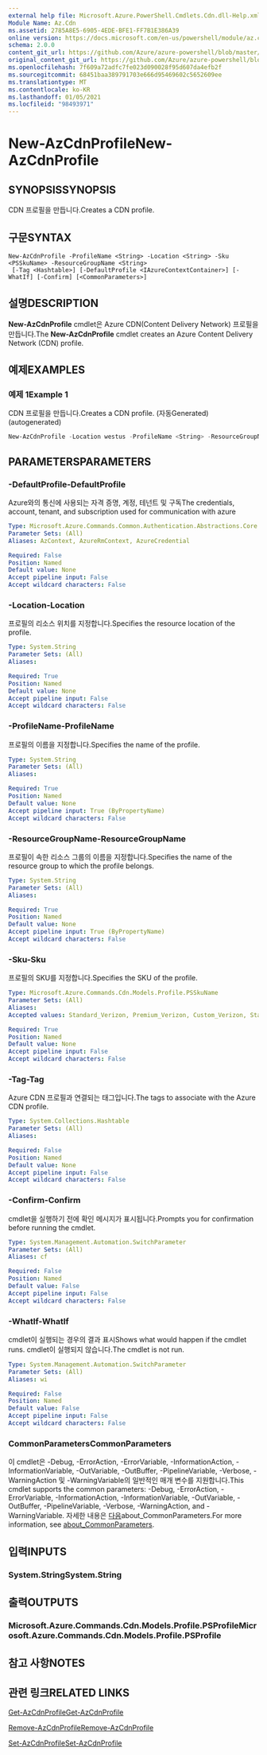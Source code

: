 ```yaml
---
external help file: Microsoft.Azure.PowerShell.Cmdlets.Cdn.dll-Help.xml
Module Name: Az.Cdn
ms.assetid: 2785A8E5-6905-4EDE-BFE1-FF7B1E386A39
online version: https://docs.microsoft.com/en-us/powershell/module/az.cdn/new-azcdnprofile
schema: 2.0.0
content_git_url: https://github.com/Azure/azure-powershell/blob/master/src/Cdn/Cdn/help/New-AzCdnProfile.md
original_content_git_url: https://github.com/Azure/azure-powershell/blob/master/src/Cdn/Cdn/help/New-AzCdnProfile.md
ms.openlocfilehash: 7f609a72adfc7fe023d090028f95d607da4efb2f
ms.sourcegitcommit: 68451baa389791703e666d95469602c5652609ee
ms.translationtype: MT
ms.contentlocale: ko-KR
ms.lasthandoff: 01/05/2021
ms.locfileid: "98493971"
---
```

# <span data-ttu-id="31f4f-101">New-AzCdnProfile</span><span class="sxs-lookup"><span data-stu-id="31f4f-101">New-AzCdnProfile</span></span>

## <span data-ttu-id="31f4f-102">SYNOPSIS</span><span class="sxs-lookup"><span data-stu-id="31f4f-102">SYNOPSIS</span></span>
<span data-ttu-id="31f4f-103">CDN 프로필을 만듭니다.</span><span class="sxs-lookup"><span data-stu-id="31f4f-103">Creates a CDN profile.</span></span>

## <span data-ttu-id="31f4f-104">구문</span><span class="sxs-lookup"><span data-stu-id="31f4f-104">SYNTAX</span></span>

```
New-AzCdnProfile -ProfileName <String> -Location <String> -Sku <PSSkuName> -ResourceGroupName <String>
 [-Tag <Hashtable>] [-DefaultProfile <IAzureContextContainer>] [-WhatIf] [-Confirm] [<CommonParameters>]
```

## <span data-ttu-id="31f4f-105">설명</span><span class="sxs-lookup"><span data-stu-id="31f4f-105">DESCRIPTION</span></span>
<span data-ttu-id="31f4f-106">**New-AzCdnProfile** cmdlet은 Azure CDN(Content Delivery Network) 프로필을 만듭니다.</span><span class="sxs-lookup"><span data-stu-id="31f4f-106">The **New-AzCdnProfile** cmdlet creates an Azure Content Delivery Network (CDN) profile.</span></span>

## <span data-ttu-id="31f4f-107">예제</span><span class="sxs-lookup"><span data-stu-id="31f4f-107">EXAMPLES</span></span>

### <span data-ttu-id="31f4f-108">예제 1</span><span class="sxs-lookup"><span data-stu-id="31f4f-108">Example 1</span></span>

<span data-ttu-id="31f4f-109">CDN 프로필을 만듭니다.</span><span class="sxs-lookup"><span data-stu-id="31f4f-109">Creates a CDN profile.</span></span> <span data-ttu-id="31f4f-110">(자동Generated)</span><span class="sxs-lookup"><span data-stu-id="31f4f-110">(autogenerated)</span></span>

<!-- Aladdin Generated Example -->


```powershell
New-AzCdnProfile -Location westus -ProfileName <String> -ResourceGroupName myresourcegroup -Sku Standard_Verizon
```

## <span data-ttu-id="31f4f-111">PARAMETERS</span><span class="sxs-lookup"><span data-stu-id="31f4f-111">PARAMETERS</span></span>

### <span data-ttu-id="31f4f-112">-DefaultProfile</span><span class="sxs-lookup"><span data-stu-id="31f4f-112">-DefaultProfile</span></span>
<span data-ttu-id="31f4f-113">Azure와의 통신에 사용되는 자격 증명, 계정, 테넌트 및 구독</span><span class="sxs-lookup"><span data-stu-id="31f4f-113">The credentials, account, tenant, and subscription used for communication with azure</span></span>

```yaml
Type: Microsoft.Azure.Commands.Common.Authentication.Abstractions.Core.IAzureContextContainer
Parameter Sets: (All)
Aliases: AzContext, AzureRmContext, AzureCredential

Required: False
Position: Named
Default value: None
Accept pipeline input: False
Accept wildcard characters: False
```

### <span data-ttu-id="31f4f-114">-Location</span><span class="sxs-lookup"><span data-stu-id="31f4f-114">-Location</span></span>
<span data-ttu-id="31f4f-115">프로필의 리소스 위치를 지정합니다.</span><span class="sxs-lookup"><span data-stu-id="31f4f-115">Specifies the resource location of the profile.</span></span>

```yaml
Type: System.String
Parameter Sets: (All)
Aliases:

Required: True
Position: Named
Default value: None
Accept pipeline input: False
Accept wildcard characters: False
```

### <span data-ttu-id="31f4f-116">-ProfileName</span><span class="sxs-lookup"><span data-stu-id="31f4f-116">-ProfileName</span></span>
<span data-ttu-id="31f4f-117">프로필의 이름을 지정합니다.</span><span class="sxs-lookup"><span data-stu-id="31f4f-117">Specifies the name of the profile.</span></span>

```yaml
Type: System.String
Parameter Sets: (All)
Aliases:

Required: True
Position: Named
Default value: None
Accept pipeline input: True (ByPropertyName)
Accept wildcard characters: False
```

### <span data-ttu-id="31f4f-118">-ResourceGroupName</span><span class="sxs-lookup"><span data-stu-id="31f4f-118">-ResourceGroupName</span></span>
<span data-ttu-id="31f4f-119">프로필이 속한 리소스 그룹의 이름을 지정합니다.</span><span class="sxs-lookup"><span data-stu-id="31f4f-119">Specifies the name of the resource group to which the profile belongs.</span></span>

```yaml
Type: System.String
Parameter Sets: (All)
Aliases:

Required: True
Position: Named
Default value: None
Accept pipeline input: True (ByPropertyName)
Accept wildcard characters: False
```

### <span data-ttu-id="31f4f-120">-Sku</span><span class="sxs-lookup"><span data-stu-id="31f4f-120">-Sku</span></span>
<span data-ttu-id="31f4f-121">프로필의 SKU를 지정합니다.</span><span class="sxs-lookup"><span data-stu-id="31f4f-121">Specifies the SKU of the profile.</span></span>

```yaml
Type: Microsoft.Azure.Commands.Cdn.Models.Profile.PSSkuName
Parameter Sets: (All)
Aliases:
Accepted values: Standard_Verizon, Premium_Verizon, Custom_Verizon, Standard_Akamai, Standard_Microsoft, Standard_ChinaCdn, Premium_ChinaCdn, Standard_955BandWidth_ChinaCdn, Standard_AvgBandWidth_ChinaCdn, StandardPlus_ChinaCdn, StandardPlus_955BandWidth_ChinaCdn, StandardPlus_AvgBandWidth_ChinaCdn

Required: True
Position: Named
Default value: None
Accept pipeline input: False
Accept wildcard characters: False
```

### <span data-ttu-id="31f4f-122">-Tag</span><span class="sxs-lookup"><span data-stu-id="31f4f-122">-Tag</span></span>
<span data-ttu-id="31f4f-123">Azure CDN 프로필과 연결되는 태그입니다.</span><span class="sxs-lookup"><span data-stu-id="31f4f-123">The tags to associate with the Azure CDN profile.</span></span>

```yaml
Type: System.Collections.Hashtable
Parameter Sets: (All)
Aliases:

Required: False
Position: Named
Default value: None
Accept pipeline input: False
Accept wildcard characters: False
```

### <span data-ttu-id="31f4f-124">-Confirm</span><span class="sxs-lookup"><span data-stu-id="31f4f-124">-Confirm</span></span>
<span data-ttu-id="31f4f-125">cmdlet을 실행하기 전에 확인 메시지가 표시됩니다.</span><span class="sxs-lookup"><span data-stu-id="31f4f-125">Prompts you for confirmation before running the cmdlet.</span></span>

```yaml
Type: System.Management.Automation.SwitchParameter
Parameter Sets: (All)
Aliases: cf

Required: False
Position: Named
Default value: False
Accept pipeline input: False
Accept wildcard characters: False
```

### <span data-ttu-id="31f4f-126">-WhatIf</span><span class="sxs-lookup"><span data-stu-id="31f4f-126">-WhatIf</span></span>
<span data-ttu-id="31f4f-127">cmdlet이 실행되는 경우의 결과 표시</span><span class="sxs-lookup"><span data-stu-id="31f4f-127">Shows what would happen if the cmdlet runs.</span></span>
<span data-ttu-id="31f4f-128">cmdlet이 실행되지 않습니다.</span><span class="sxs-lookup"><span data-stu-id="31f4f-128">The cmdlet is not run.</span></span>

```yaml
Type: System.Management.Automation.SwitchParameter
Parameter Sets: (All)
Aliases: wi

Required: False
Position: Named
Default value: False
Accept pipeline input: False
Accept wildcard characters: False
```

### <span data-ttu-id="31f4f-129">CommonParameters</span><span class="sxs-lookup"><span data-stu-id="31f4f-129">CommonParameters</span></span>
<span data-ttu-id="31f4f-130">이 cmdlet은 -Debug, -ErrorAction, -ErrorVariable, -InformationAction, -InformationVariable, -OutVariable, -OutBuffer, -PipelineVariable, -Verbose, -WarningAction 및 -WarningVariable의 일반적인 매개 변수를 지원합니다.</span><span class="sxs-lookup"><span data-stu-id="31f4f-130">This cmdlet supports the common parameters: -Debug, -ErrorAction, -ErrorVariable, -InformationAction, -InformationVariable, -OutVariable, -OutBuffer, -PipelineVariable, -Verbose, -WarningAction, and -WarningVariable.</span></span> <span data-ttu-id="31f4f-131">자세한 내용은 [다음](http://go.microsoft.com/fwlink/?LinkID=113216)about_CommonParameters.</span><span class="sxs-lookup"><span data-stu-id="31f4f-131">For more information, see [about_CommonParameters](http://go.microsoft.com/fwlink/?LinkID=113216).</span></span>

## <span data-ttu-id="31f4f-132">입력</span><span class="sxs-lookup"><span data-stu-id="31f4f-132">INPUTS</span></span>

### <span data-ttu-id="31f4f-133">System.String</span><span class="sxs-lookup"><span data-stu-id="31f4f-133">System.String</span></span>

## <span data-ttu-id="31f4f-134">출력</span><span class="sxs-lookup"><span data-stu-id="31f4f-134">OUTPUTS</span></span>

### <span data-ttu-id="31f4f-135">Microsoft.Azure.Commands.Cdn.Models.Profile.PSProfile</span><span class="sxs-lookup"><span data-stu-id="31f4f-135">Microsoft.Azure.Commands.Cdn.Models.Profile.PSProfile</span></span>

## <span data-ttu-id="31f4f-136">참고 사항</span><span class="sxs-lookup"><span data-stu-id="31f4f-136">NOTES</span></span>

## <span data-ttu-id="31f4f-137">관련 링크</span><span class="sxs-lookup"><span data-stu-id="31f4f-137">RELATED LINKS</span></span>

[<span data-ttu-id="31f4f-138">Get-AzCdnProfile</span><span class="sxs-lookup"><span data-stu-id="31f4f-138">Get-AzCdnProfile</span></span>](./Get-AzCdnProfile.md)

[<span data-ttu-id="31f4f-139">Remove-AzCdnProfile</span><span class="sxs-lookup"><span data-stu-id="31f4f-139">Remove-AzCdnProfile</span></span>](./Remove-AzCdnProfile.md)

[<span data-ttu-id="31f4f-140">Set-AzCdnProfile</span><span class="sxs-lookup"><span data-stu-id="31f4f-140">Set-AzCdnProfile</span></span>](./Set-AzCdnProfile.md)


